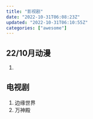 ```yaml
---
title: "影视剧"
date: "2022-10-31T06:08:23Z"
updated: "2022-10-31T06:10:55Z"
categories: ["awesome"]
---
```

## 22/10月动漫

1. 

## 电视剧

1. 边缘世界
2. 万神殿

